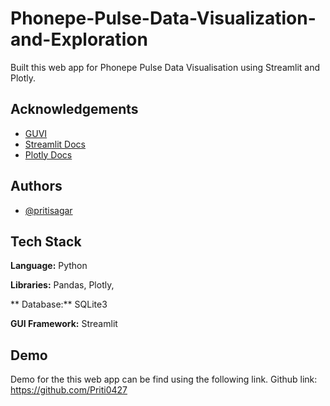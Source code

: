 # Phonepe-Pulse-Data-Visualization-and-Exploration


Built this  web app for Phonepe Pulse Data Visualisation using Streamlit and Plotly. 

## Acknowledgements

 - [GUVI](https://www.guvi.in/)
 - [Streamlit Docs](https://docs.streamlit.io/)
 - [Plotly Docs](https://plotly.com/)


## Authors

- [@pritisagar](https://github.com/Priti0427)


## Tech Stack

**Language:** Python

**Libraries:** Pandas, Plotly, 

** Database:** SQLite3

**GUI Framework:** Streamlit


## Demo

Demo for the this web app can be find using the following link. Github link: https://github.com/Priti0427
